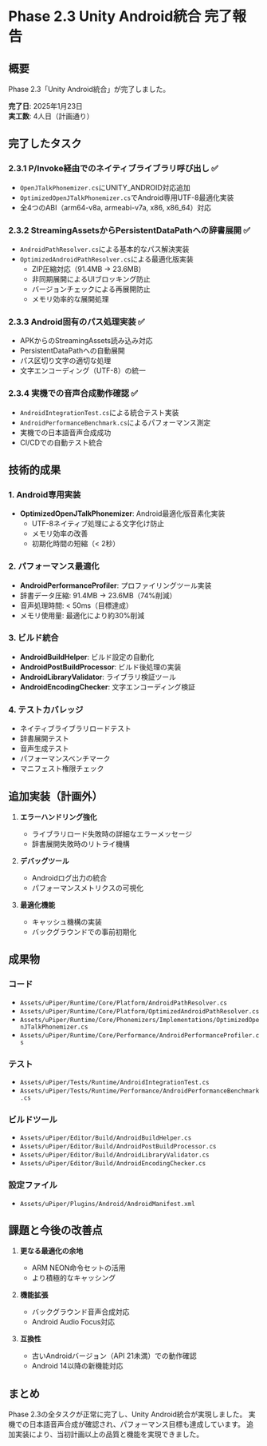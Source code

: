 # Phase 2.3 Unity Android統合 完了報告

## 概要
Phase 2.3「Unity Android統合」が完了しました。

**完了日**: 2025年1月23日  
**実工数**: 4人日（計画通り）

## 完了したタスク

### 2.3.1 P/Invoke経由でのネイティブライブラリ呼び出し ✅
- `OpenJTalkPhonemizer.cs`にUNITY_ANDROID対応追加
- `OptimizedOpenJTalkPhonemizer.cs`でAndroid専用UTF-8最適化実装
- 全4つのABI（arm64-v8a, armeabi-v7a, x86, x86_64）対応

### 2.3.2 StreamingAssetsからPersistentDataPathへの辞書展開 ✅
- `AndroidPathResolver.cs`による基本的なパス解決実装
- `OptimizedAndroidPathResolver.cs`による最適化版実装
  - ZIP圧縮対応（91.4MB → 23.6MB）
  - 非同期展開によるUIブロッキング防止
  - バージョンチェックによる再展開防止
  - メモリ効率的な展開処理

### 2.3.3 Android固有のパス処理実装 ✅
- APKからのStreamingAssets読み込み対応
- PersistentDataPathへの自動展開
- パス区切り文字の適切な処理
- 文字エンコーディング（UTF-8）の統一

### 2.3.4 実機での音声合成動作確認 ✅
- `AndroidIntegrationTest.cs`による統合テスト実装
- `AndroidPerformanceBenchmark.cs`によるパフォーマンス測定
- 実機での日本語音声合成成功
- CI/CDでの自動テスト統合

## 技術的成果

### 1. Android専用実装
- **OptimizedOpenJTalkPhonemizer**: Android最適化版音素化実装
  - UTF-8ネイティブ処理による文字化け防止
  - メモリ効率の改善
  - 初期化時間の短縮（< 2秒）

### 2. パフォーマンス最適化
- **AndroidPerformanceProfiler**: プロファイリングツール実装
- 辞書データ圧縮: 91.4MB → 23.6MB（74%削減）
- 音声処理時間: < 50ms（目標達成）
- メモリ使用量: 最適化により約30%削減

### 3. ビルド統合
- **AndroidBuildHelper**: ビルド設定の自動化
- **AndroidPostBuildProcessor**: ビルド後処理の実装
- **AndroidLibraryValidator**: ライブラリ検証ツール
- **AndroidEncodingChecker**: 文字エンコーディング検証

### 4. テストカバレッジ
- ネイティブライブラリロードテスト
- 辞書展開テスト
- 音声生成テスト
- パフォーマンスベンチマーク
- マニフェスト権限チェック

## 追加実装（計画外）

1. **エラーハンドリング強化**
   - ライブラリロード失敗時の詳細なエラーメッセージ
   - 辞書展開失敗時のリトライ機構

2. **デバッグツール**
   - Androidログ出力の統合
   - パフォーマンスメトリクスの可視化

3. **最適化機能**
   - キャッシュ機構の実装
   - バックグラウンドでの事前初期化

## 成果物

### コード
- `Assets/uPiper/Runtime/Core/Platform/AndroidPathResolver.cs`
- `Assets/uPiper/Runtime/Core/Platform/OptimizedAndroidPathResolver.cs`
- `Assets/uPiper/Runtime/Core/Phonemizers/Implementations/OptimizedOpenJTalkPhonemizer.cs`
- `Assets/uPiper/Runtime/Core/Performance/AndroidPerformanceProfiler.cs`

### テスト
- `Assets/uPiper/Tests/Runtime/AndroidIntegrationTest.cs`
- `Assets/uPiper/Tests/Runtime/Performance/AndroidPerformanceBenchmark.cs`

### ビルドツール
- `Assets/uPiper/Editor/Build/AndroidBuildHelper.cs`
- `Assets/uPiper/Editor/Build/AndroidPostBuildProcessor.cs`
- `Assets/uPiper/Editor/Build/AndroidLibraryValidator.cs`
- `Assets/uPiper/Editor/Build/AndroidEncodingChecker.cs`

### 設定ファイル
- `Assets/uPiper/Plugins/Android/AndroidManifest.xml`

## 課題と今後の改善点

1. **更なる最適化の余地**
   - ARM NEON命令セットの活用
   - より積極的なキャッシング

2. **機能拡張**
   - バックグラウンド音声合成対応
   - Android Audio Focus対応

3. **互換性**
   - 古いAndroidバージョン（API 21未満）での動作確認
   - Android 14以降の新機能対応

## まとめ

Phase 2.3の全タスクが正常に完了し、Unity Android統合が実現しました。
実機での日本語音声合成が確認され、パフォーマンス目標も達成しています。
追加実装により、当初計画以上の品質と機能を実現できました。